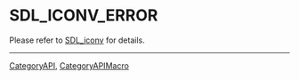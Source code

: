 # SDL_ICONV_ERROR

Please refer to [SDL_iconv](SDL_iconv) for details.

----
[CategoryAPI](CategoryAPI), [CategoryAPIMacro](CategoryAPIMacro)

